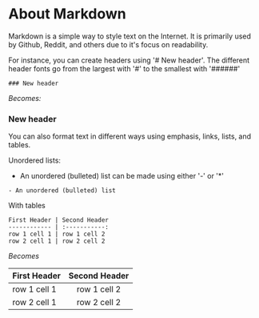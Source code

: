 # About Markdown

Markdown is a simple way to style text on the Internet. It is primarily used by Github, Reddit, and others due to it's focus on readability.

For instance, you can create headers using '# New header'.
The different header fonts go from the largest with '#' to the smallest with '######'
```
### New header 
```
_Becomes:_
### New header 

You can also format text in different ways using emphasis, links, lists, and tables.

Unordered lists:
- An unordered (bulleted) list can be made using either '-' or '*'
```
- An unordered (bulleted) list
```

With tables

```
First Header | Second Header
------------ | :-----------:
row 1 cell 1 | row 1 cell 2
row 2 cell 1 | row 2 cell 2
```

_Becomes_

First Header | Second Header
------------ | :-----------:
row 1 cell 1 | row 1 cell 2
row 2 cell 1 | row 2 cell 2


